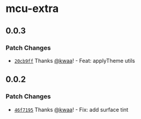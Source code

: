 # mcu-extra

## 0.0.3

### Patch Changes

- [`20cb9ff`](https://github.com/importantimport/mcu-extra/commit/20cb9ff25897a7bb0986e81dda58d7f29ec802a3) Thanks [@kwaa](https://github.com/kwaa)! - Feat: applyTheme utils

## 0.0.2

### Patch Changes

- [`46f7195`](https://github.com/importantimport/mcu-extra/commit/46f719593f6a3f23438dda2ab33f4b9402b9db32) Thanks [@kwaa](https://github.com/kwaa)! - Fix: add surface tint
